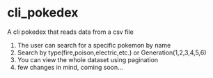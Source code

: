 # cli_pokedex

A cli pokedex that reads data from a csv file

1. The user can search for a specific pokemon by name
2. Search by type(fire,poison,electric,etc.) or Generation(1,2,3,4,5,6)
3. You can view the whole dataset using pagination
4. few changes in mind, coming soon...
